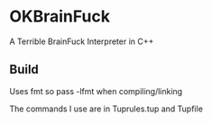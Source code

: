 # OKBrainFuck
A Terrible BrainFuck Interpreter in C++

## Build

Uses fmt so pass -lfmt when compiling/linking

The commands I use are in Tuprules.tup and Tupfile
